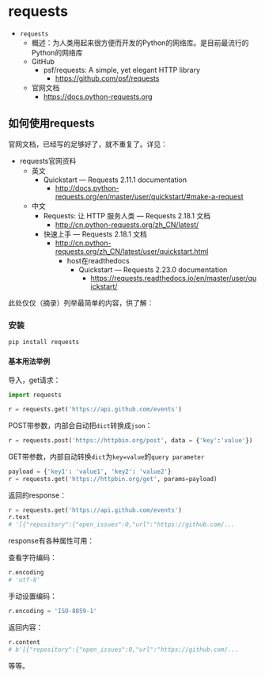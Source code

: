 # requests

* `requests`
  * 概述：为人类用起来很方便而开发的Python的网络库。是目前最流行的Python的网络库
  * GitHub
    * psf/requests: A simple, yet elegant HTTP library
      * https://github.com/psf/requests
  * 官网文档
    * https://docs.python-requests.org

## 如何使用requests

官网文档，已经写的足够好了，就不重复了。详见：

* requests官网资料
  * 英文
    * Quickstart — Requests 2.11.1 documentation
      * http://docs.python-requests.org/en/master/user/quickstart/#make-a-request
  * 中文
    * Requests: 让 HTTP 服务人类 — Requests 2.18.1 文档
      * http://cn.python-requests.org/zh_CN/latest/
    * 快速上手 — Requests 2.18.1 文档
      * http://cn.python-requests.org/zh_CN/latest/user/quickstart.html
        * host在readthedocs
          * Quickstart — Requests 2.23.0 documentation
            * https://requests.readthedocs.io/en/master/user/quickstart/

此处仅仅（摘录）列举最简单的内容，供了解：

### 安装
```bash
pip install requests
```

#### 基本用法举例

导入，get请求：

```python
import requests

r = requests.get('https://api.github.com/events')
```

POST带参数，内部会自动把`dict`转换成`json`：

```python
r = requests.post('https://httpbin.org/post', data = {'key':'value'})
```

GET带参数，内部自动转换`dict`为`key=value`的`query parameter`

```python
payload = {'key1': 'value1', 'key2': 'value2'}
r = requests.get('https://httpbin.org/get', params=payload)
```

返回的response：

```python
r = requests.get('https://api.github.com/events')
r.text
# '[{"repository":{"open_issues":0,"url":"https://github.com/...
```

response有各种属性可用：

查看字符编码：

```python
r.encoding
# 'utf-8'
```

手动设置编码：

```python
r.encoding = 'ISO-8859-1'
```

返回内容：

```python
r.content
# b'[{"repository":{"open_issues":0,"url":"https://github.com/...
```

等等。
